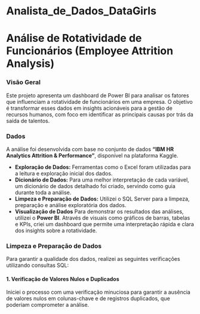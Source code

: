 # Analista_de_Dados_DataGirls
# Análise de Rotatividade de Funcionários (Employee Attrition Analysis)

### **Visão Geral**
Este projeto apresenta um dashboard de Power BI para analisar os fatores que influenciam a rotatividade de funcionários em uma empresa. O objetivo é transformar esses dados em insights acionáveis para a gestão de recursos humanos, com foco em identificar as principais causas por trás da saída de talentos.

### **Dados**
A análise foi desenvolvida com base no conjunto de dados **“IBM HR Analytics Attrition & Performance”**, disponível na plataforma Kaggle.

* **Exploração de Dados:** Ferramentas como o Excel foram utilizadas para a leitura e exploração inicial dos dados.
* **Dicionário de Dados:** Para uma melhor interpretação de cada variável, um dicionário de dados detalhado foi criado, servindo como guia durante toda a análise.
* **Limpeza e Preparação de Dados:** Utilizei o SQL Server para a limpeza, preparação e análise exploratória dos dados.
* **Visualização de Dados**
Para demonstrar os resultados das análises, utilizei o **Power BI**. Através de visuais como gráficos de barras, tabelas e KPIs, criei um dashboard que permite uma interpretação rápida e clara dos insights sobre a rotatividade.

### **Limpeza e Preparação de Dados**
Para garantir a qualidade dos dados, realizei as seguintes verificações utilizando consultas SQL:

#### **1. Verificação de Valores Nulos e Duplicados**
Iniciei o processo com uma verificação minuciosa para garantir a ausência de valores nulos em colunas-chave e de registros duplicados, que poderiam comprometer a análise.
